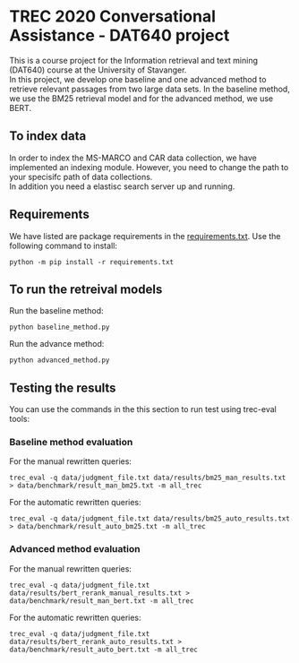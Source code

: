 # TREC 2020 Conversational Assistance - DAT640 project

This is a course project for the Information retrieval and text mining (DAT640) course at the University of Stavanger.<br>
In this project, we develop one baseline and one advanced method to retrieve relevant passages from two large data sets. In the baseline method, we use the BM25 retrieval model and for the advanced method, we use BERT.

## To index data

In order to index the MS-MARCO and CAR data collection, we have implemented an indexing module. However, you need to change the path to your specisifc path of data collections.<br>
In addition you need a elastisc search server up and running.

## Requirements

We have listed are package requirements in the [requirements.txt]("./requirements"). Use the following command to install: <br>

```shell
python -m pip install -r requirements.txt
```

## To run the retreival models

Run the baseline method:<br>

```shell
python baseline_method.py
```

Run the advance method:<br>

```shell
python advanced_method.py
```

## Testing the results

You can use the commands in the this section to run test using trec-eval tools:

### Baseline method evaluation

For the manual rewritten queries:<br>

```shell
trec_eval -q data/judgment_file.txt data/results/bm25_man_results.txt > data/benchmark/result_man_bm25.txt -m all_trec
```

For the automatic rewritten queries:<br>

```shell
trec_eval -q data/judgment_file.txt data/results/bm25_auto_results.txt > data/benchmark/result_auto_bm25.txt -m all_trec
```

### Advanced method evaluation

For the manual rewritten queries:<br>

```shell
trec_eval -q data/judgment_file.txt data/results/bert_rerank_manual_results.txt > data/benchmark/result_man_bert.txt -m all_trec
```

For the automatic rewritten queries:<br>

`trec_eval -q data/judgment_file.txt data/results/bert_rerank_auto_results.txt > data/benchmark/result_auto_bert.txt -m all_trec`

